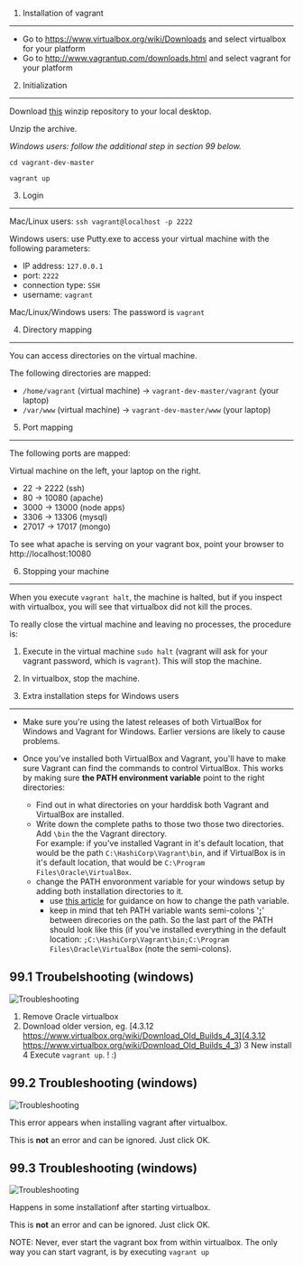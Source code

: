 1. Installation of vagrant
-----------------------
- Go to https://www.virtualbox.org/wiki/Downloads and select virtualbox for your platform
- Go to http://www.vagrantup.com/downloads.html and select vagrant for your platform


2. Initialization
--------------
Download [this](https://github.com/theotheu/vagrant-dev/archive/master.zip) winzip repository to your local desktop.


Unzip the archive.

_Windows users: follow the additional step in section 99 below._

`cd vagrant-dev-master`

`vagrant up`

3. Login
-----
Mac/Linux users: `ssh vagrant@localhost -p 2222`

Windows users: use Putty.exe to access your virtual machine with the following
parameters:
   - IP address: `127.0.0.1`
   - port: `2222`
   - connection type: `SSH`
   - username: `vagrant`

Mac/Linux/Windows users: The password is `vagrant`


4. Directory mapping
-----------------
You can access directories on the virtual machine.

The following directories are mapped:

- ```/home/vagrant``` (virtual machine) -> ```vagrant-dev-master/vagrant``` (your laptop)
- ```/var/www``` (virtual machine) ->  ```vagrant-dev-master/www``` (your laptop)


5. Port mapping
------------
The following ports are mapped:

Virtual machine on the left, your laptop on the right.

- 22 -> 2222 (ssh)
- 80 -> 10080 (apache)
- 3000 -> 13000 (node apps)
- 3306 -> 13306 (mysql)
- 27017 -> 17017 (mongo)

To see what apache is serving on your vagrant box, point your browser to http://localhost:10080


6. Stopping your machine
---------------------
When you execute `vagrant halt`, the machine is halted, but if you inspect with virtualbox, you will see that virtualbox did not kill the proces.

To really close the virtual machine and leaving no processes, the procedure is:

1. Execute in the virtual machine `sudo halt` (vagrant will ask for your vagrant password, which is `vagrant`). This will stop the machine.
2. In virtualbox, stop the machine.


99. Extra installation steps for Windows users
-------
-  Make sure you're using the latest releases of both VirtualBox for Windows and
   Vagrant for Windows. Earlier versions are likely to cause problems.

-  Once you've installed both VirtualBox and Vagrant, you'll have to make sure Vagrant
   can find the commands to control VirtualBox. This works by making sure **the PATH
   environment variable** point to the right directories:
   -  Find out in what directories on your harddisk both Vagrant and VirtualBox are installed.
   -  Write down the complete paths to those two those two directories. Add `\bin` the the Vagrant directory.<br> For example: if you've
      installed Vagrant in it's default location, that would be the path `C:\HashiCorp\Vagrant\bin`, and if VirtualBox is in it's default location, that would be
      `C:\Program Files\Oracle\VirtualBox`.
   -  change the PATH envoronment variable for your windows setup by adding both installation directories
      to it.
      -  use [this article](http://computertutorialsonline.com/change-path-environment-variable-in-windows-8)
         for guidance on how to change the path variable.
      -  keep in mind that teh PATH variable wants semi-colons '**;**' between direcories on the path. So the
         last part of the PATH should look like this (if you've installed everything in the default location:
         `;C:\HashiCorp\Vagrant\bin;C:\Program Files\Oracle\VirtualBox` (note the semi-colons).


99.1 Troubelshooting (windows)
--------

![Troubleshooting](http://i.imgur.com/reeoD1D)

1. Remove Oracle virtualbox
2. Download older version, eg. [4.3.12 https://www.virtualbox.org/wiki/Download_Old_Builds_4_3](4.3.12 https://www.virtualbox.org/wiki/Download_Old_Builds_4_3)
3 New install 
4 Execute ```vagrant up```. ! :)


99.2 Troubleshooting (windows)
----------

![Troubleshooting](http://i.imgur.com/pxgkMqE)

This error appears when installing vagrant after virtualbox.

This is **not** an error and can be ignored. Just click OK.

99.3 Troubleshooting (windows)
----------

![Troubleshooting](http://i.imgur.com/pxgkMqE)

Happens in some installationf after starting virtualbox.

This is **not** an error and can be ignored. Just click OK.

NOTE: Never, ever start the vagrant box from within virtualbox. The only way you can start vagrant, is by executing ```vagrant up```

















